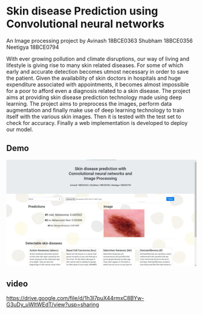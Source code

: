 # Skin disease Prediction using Convolutional neural networks 

An Image processing project by 
Avinash 18BCE0363
Shubham 18BCE0356
Neetigya 18BCE0794


With ever growing pollution and climate disruptions, our way of living and lifestyle is giving rise to many skin related diseases. For some of which early and accurate detection becomes utmost necessary in order to save the patient. Given the availability of skin doctors in hospitals and huge expenditure associated with appointments, it becomes almost impossible for a poor to afford even a diagnosis related to a skin disease. The project aims at providing skin disease prediction technology made using deep learning. The project aims to preprocess the images, perform data augmentation and finally make use of deep learning technology to train itself with the various skin images. Then it is tested with the test set to check for accuracy. Finally a web implementation is developed to deploy our model.


## Demo
![result](./screenshots/result.jpg)

## video
https://drive.google.com/file/d/1h3l7puX44rmxC8BYw-G3uDy_uWltWEdT/view?usp=sharing